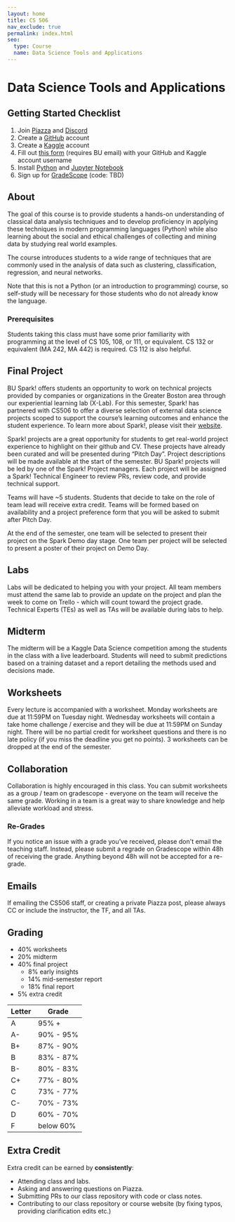 ```yaml
---
layout: home
title: CS 506
nav_exclude: true
permalink: index.html
seo:
  type: Course
  name: Data Science Tools and Applications
---
```


# Data Science Tools and Applications

## Getting Started Checklist

1. Join [Piazza](#) and [Discord](#)
2. Create a [GitHub](https://github.com/) account
3. Create a [Kaggle](https://www.kaggle.com/) account
4. Fill out [this form](https://forms.gle/bQeZjJdjJXF98N3DA) (requires BU email) with your GitHub and Kaggle account username
5. Install [Python](https://www.python.org/about/gettingstarted/) and [Jupyter Notebook](https://jupyter.org/install)
6. Sign up for [GradeScope](#) (code: TBD)

## About

The goal of this course is to provide students a hands-on understanding of classical data analysis techniques and to develop proficiency in applying these techniques in modern programming languages (Python) while also learning about the social and ethical challenges of collecting and mining data by studying real world examples.

The course introduces students to a wide range of techniques that are commonly used in the analysis of data such as clustering, classification, regression, and neural networks.

Note that this is not a Python (or an introduction to programming) course, so self-study will be necessary for those students who do not already know the language.

### Prerequisites

Students taking this class must have some prior familiarity with programming at the level of CS 105, 108, or 111, or equivalent. CS 132 or equivalent (MA 242, MA 442) is required. CS 112 is also helpful.

## Final Project

BU Spark! offers students an opportunity to work on technical projects provided by companies or organizations in the Greater Boston area through our experiential learning lab (X-Lab). For this semester, Spark! has partnered with CS506 to offer a diverse selection of external data science projects scoped to support the course’s learning outcomes and enhance the student experience. To learn more about Spark!, please visit their [website](https://www.bu.edu/spark/).

Spark! projects are a great opportunity for students to get real-world project experience to highlight on their github and CV. These projects have already been curated and will be presented during “Pitch Day”. Project descriptions will be made available at the start of the semester. BU Spark! projects will be led by one of the Spark! Project managers. Each project will be assigned a Spark! Technical Engineer to review PRs, review code, and provide technical support.

Teams will have ~5 students. Students that decide to take on the role of team lead will receive extra credit. Teams will be formed based on availability and a project preference form that you will be asked to submit after Pitch Day.

At the end of the semester, one team will be selected to present their project on the Spark Demo day stage. One team per project will be selected to present a poster of their project on Demo Day.

## Labs

Labs will be dedicated to helping you with your project. All team members must attend the same lab to provide an update on the project and plan the week to come on Trello - which will count toward the project grade. Technical Experts (TEs) as well as TAs will be available during labs to help.

## Midterm

The midterm will be a Kaggle Data Science competition among the students in the class with a live leaderboard. Students will need to submit predictions based on a training dataset and a report detailing the methods used and decisions made.

## Worksheets

Every lecture is accompanied with a worksheet. Monday worksheets are due at 11:59PM on Tuesday night. Wednesday worksheets will contain a take home challenge / exercise and they will be due at 11:59PM on Sunday night. There will be no partial credit for worksheet questions and there is no late policy (if you miss the deadline you get no points). 3 worksheets can be dropped at the end of the semester.

## Collaboration

Collaboration is highly encouraged in this class. You can submit worksheets as a group / team on gradescope - everyone on the team will receive the same grade. Working in a team is a great way to share knowledge and help alleviate workload and stress.

### Re-Grades

If you notice an issue with a grade you’ve received, please don't email the teaching staff. Instead, please submit a regrade on Gradescope within 48h of receiving the grade. Anything beyond 48h will not be accepted for a re-grade.

## Emails

If emailing the CS506 staff, or creating a private Piazza post, please always CC or include the instructor, the TF, and all TAs.

## Grading

- 40% worksheets
- 20% midterm
- 40% final project
  - 8% early insights
  - 14% mid-semester report
  - 18% final report
- 5% extra credit

| Letter | Grade  |
|----|------------|
| A  |  95% +     |
| A- |  90% - 95% |
| B+ |  87% - 90% |
| B  |  83% - 87% |
| B- |  80% - 83% |
| C+ |  77% - 80% |
| C  |  73% - 77% |
| C- |  70% - 73% |
| D  |  60% - 70% |
| F  |  below 60% |

## Extra Credit

Extra credit can be earned by **consistently**:

- Attending class and labs.
- Asking and answering questions on Piazza.
- Submitting PRs to our class repository with code or class notes.
- Contributing to our class repository or course website (by fixing typos, providing clarification edits etc.)
